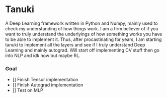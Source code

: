 # Tanuki

A Deep Learning framework written in Python and Numpy, mainly used to check my understanding of how things work. I am a firm believer of if you want to truly understand the underlyings of how something works you have to be able to implement it. Thus, after procastinating for years, I am starting tanuki to implement all the layers and see if I truly understand Deep Learning and mainly autograd. Will start off implementing CV stuff then go into NLP and idk how but maybe RL.


### Goal
- [] Finish Tensor implementation
- [] Finish Autograd implementation
- [] Test on MLP